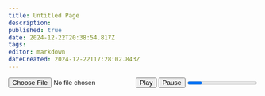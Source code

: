 ```yaml
---
title: Untitled Page
description: 
published: true
date: 2024-12-22T20:38:54.817Z
tags: 
editor: markdown
dateCreated: 2024-12-22T17:28:02.843Z
---
```


<div id="player">
    <input type="file" id="fileInput">
    <button id="play">Play</button>
    <button id="pause">Pause</button>
    <progress id="progress" max="100"></progress>
</div>
<script src="https://cdnjs.cloudflare.com/ajax/libs/tone/14.8.1/Tone.min.js"></script>